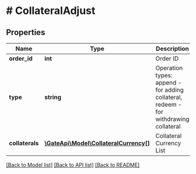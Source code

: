 # # CollateralAdjust

## Properties

Name | Type | Description | Notes
------------ | ------------- | ------------- | -------------
**order_id** | **int** | Order ID | 
**type** | **string** | Operation types: append - for adding collateral, redeem - for withdrawing collateral | 
**collaterals** | [**\GateApi\Model\CollateralCurrency[]**](CollateralCurrency.md) | Collateral Currency List | [optional] 

[[Back to Model list]](../../README.md#documentation-for-models) [[Back to API list]](../../README.md#documentation-for-api-endpoints) [[Back to README]](../../README.md)
